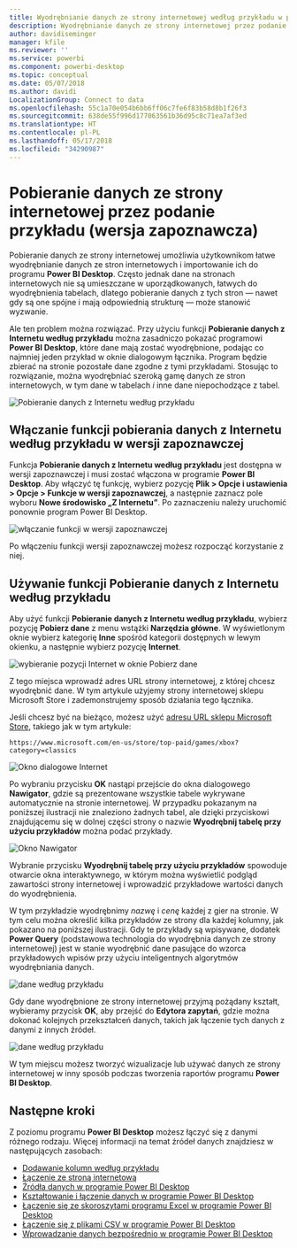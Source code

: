 ```yaml
---
title: Wyodrębnianie danych ze strony internetowej według przykładu w programie Power BI Desktop (wersja zapoznawcza)
description: Wyodrębnianie danych ze strony internetowej przez podanie przykładu danych do ściągnięcia
author: davidiseminger
manager: kfile
ms.reviewer: ''
ms.service: powerbi
ms.component: powerbi-desktop
ms.topic: conceptual
ms.date: 05/07/2018
ms.author: davidi
LocalizationGroup: Connect to data
ms.openlocfilehash: 55c1a70e054b6bb6ff06c7fe6f83b58d8b1f26f3
ms.sourcegitcommit: 638de55f996d177063561b36d95c8c71ea7af3ed
ms.translationtype: HT
ms.contentlocale: pl-PL
ms.lasthandoff: 05/17/2018
ms.locfileid: "34290987"
---
```

# <a name="get-data-from-a-web-page-by-providing-an-example-preview"></a>Pobieranie danych ze strony internetowej przez podanie przykładu (wersja zapoznawcza)

Pobieranie danych ze strony internetowej umożliwia użytkownikom łatwe wyodrębnianie danych ze stron internetowych i importowanie ich do programu **Power BI Desktop**. Często jednak dane na stronach internetowych nie są umieszczane w uporządkowanych, łatwych do wyodrębnienia tabelach, dlatego pobieranie danych z tych stron — nawet gdy są one spójne i mają odpowiednią strukturę — może stanowić wyzwanie. 

Ale ten problem można rozwiązać. Przy użyciu funkcji **Pobieranie danych z Internetu według przykładu** można zasadniczo pokazać programowi **Power BI Desktop**, które dane mają zostać wyodrębnione, podając co najmniej jeden przykład w oknie dialogowym łącznika. Program będzie zbierać na stronie pozostałe dane zgodne z tymi przykładami. Stosując to rozwiązanie, można wyodrębniać szeroką gamę danych ze stron internetowych, w tym dane w tabelach *i* inne dane niepochodzące z tabel. 

![Pobieranie danych z Internetu według przykładu](media/desktop-connect-to-web-by-example/web-by-example_01.png)


## <a name="enabling-the-preview-feature-get-data-from-web-by-example"></a>Włączanie funkcji pobierania danych z Internetu według przykładu w wersji zapoznawczej

Funkcja **Pobieranie danych z Internetu według przykładu** jest dostępna w wersji zapoznawczej i musi zostać włączona w programie **Power BI Desktop**. Aby włączyć tę funkcję, wybierz pozycję **Plik > Opcje i ustawienia > Opcje > Funkcje w wersji zapoznawczej**, a następnie zaznacz pole wyboru **Nowe środowisko „Z Internetu”**. Po zaznaczeniu należy uruchomić ponownie program Power BI Desktop.

![włączanie funkcji w wersji zapoznawczej](media/desktop-connect-to-web-by-example/web-by-example_02.png)

Po włączeniu funkcji wersji zapoznawczej możesz rozpocząć korzystanie z niej. 

## <a name="using-get-data-from-web-by-example"></a>Używanie funkcji Pobieranie danych z Internetu według przykładu

Aby użyć funkcji **Pobieranie danych z Internetu według przykładu**, wybierz pozycję **Pobierz dane** z menu wstążki **Narzędzia główne**. W wyświetlonym oknie wybierz kategorię **Inne** spośród kategorii dostępnych w lewym okienku, a następnie wybierz pozycję **Internet**.

![wybieranie pozycji Internet w oknie Pobierz dane](media/desktop-connect-to-web-by-example/web-by-example_03.png)

Z tego miejsca wprowadź adres URL strony internetowej, z której chcesz wyodrębnić dane. W tym artykule użyjemy strony internetowej sklepu Microsoft Store i zademonstrujemy sposób działania tego łącznika. 

Jeśli chcesz być na bieżąco, możesz użyć [adresu URL sklepu Microsoft Store](https://www.microsoft.com/en-us/store/top-paid/games/xbox?category=classics), takiego jak w tym artykule:

    https://www.microsoft.com/en-us/store/top-paid/games/xbox?category=classics

![Okno dialogowe Internet](media/desktop-connect-to-web-by-example/web-by-example_04.png)

Po wybraniu przycisku **OK** nastąpi przejście do okna dialogowego **Nawigator**, gdzie są prezentowane wszystkie tabele wykrywane automatycznie na stronie internetowej. W przypadku pokazanym na poniższej ilustracji nie znaleziono żadnych tabel, ale dzięki przyciskowi znajdującemu się w dolnej części strony o nazwie **Wyodrębnij tabelę przy użyciu przykładów** można podać przykłady.


![Okno Nawigator](media/desktop-connect-to-web-by-example/web-by-example_05.png)

Wybranie przycisku **Wyodrębnij tabelę przy użyciu przykładów** spowoduje otwarcie okna interaktywnego, w którym można wyświetlić podgląd zawartości strony internetowej i wprowadzić przykładowe wartości danych do wyodrębnienia. 

W tym przykładzie wyodrębnimy *nazwę* i *cenę* każdej z gier na stronie. W tym celu można określić kilka przykładów ze strony dla każdej kolumny, jak pokazano na poniższej ilustracji. Gdy te przykłady są wpisywane, dodatek **Power Query** (podstawowa technologia do wyodrębnia danych ze strony internetowej) jest w stanie wyodrębnić dane pasujące do wzorca przykładowych wpisów przy użyciu inteligentnych algorytmów wyodrębniania danych.

![dane według przykładu](media/desktop-connect-to-web-by-example/web-by-example_06.png)

Gdy dane wyodrębnione ze strony internetowej przyjmą pożądany kształt, wybieramy przycisk **OK**, aby przejść do **Edytora zapytań**, gdzie można dokonać kolejnych przekształceń danych, takich jak łączenie tych danych z danymi z innych źródeł.

![dane według przykładu](media/desktop-connect-to-web-by-example/web-by-example_07.png)

W tym miejscu możesz tworzyć wizualizacje lub używać danych ze strony internetowej w inny sposób podczas tworzenia raportów programu **Power BI Desktop**.


## <a name="next-steps"></a>Następne kroki
Z poziomu programu **Power BI Desktop** możesz łączyć się z danymi różnego rodzaju. Więcej informacji na temat źródeł danych znajdziesz w następujących zasobach:

* [Dodawanie kolumn według przykładu](desktop-add-column-from-example.md)
* [Łączenie ze stroną internetową](desktop-connect-to-web.md)
* [Źródła danych w programie Power BI Desktop](desktop-data-sources.md)
* [Kształtowanie i łączenie danych w programie Power BI Desktop](desktop-shape-and-combine-data.md)
* [Łączenie się ze skoroszytami programu Excel w programie Power BI Desktop](desktop-connect-excel.md)   
* [Łączenie się z plikami CSV w programie Power BI Desktop](desktop-connect-csv.md)   
* [Wprowadzanie danych bezpośrednio w programie Power BI Desktop](desktop-enter-data-directly-into-desktop.md)   

